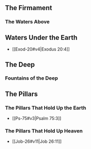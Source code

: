 

## The Firmament

### The Waters Above


## Waters Under the Earth
- [[Exod-20#v4|Exodus 20:4]] 

## The Deep 
### Fountains of the Deep


## The Pillars
### The Pillars That Hold Up the Earth
- [[Ps-75#v3|Psalm 75:3]] 

### The Pillars That Hold Up Heaven
- [[Job-26#v11|Job 26:11]] 